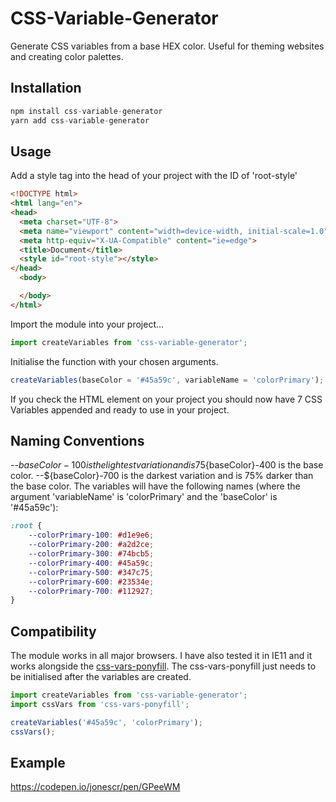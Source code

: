 # CSS-Variable-Generator
Generate CSS variables from a base HEX color. Useful for theming websites and creating color palettes.

## Installation

```js
npm install css-variable-generator
yarn add css-variable-generator
```

## Usage
Add a style tag into the head of your project with the ID of 'root-style'

```HTML
<!DOCTYPE html>
<html lang="en">
<head>
  <meta charset="UTF-8">
  <meta name="viewport" content="width=device-width, initial-scale=1.0">
  <meta http-equiv="X-UA-Compatible" content="ie=edge">
  <title>Document</title>
  <style id="root-style"></style>
</head>
  <body>

  </body>
</html>
```

Import the module into your project...

```javascript
import createVariables from 'css-variable-generator';
```

Initialise the function with your chosen arguments. 

```javascript
createVariables(baseColor = '#45a59c', variableName = 'colorPrimary');
```

If you check the HTML element on your project you should now have 7 CSS Variables appended and ready to use in your project. 

## Naming Conventions
--${baseColor}-100 is the lightest variation and is 75% lighter than the base color. --${baseColor}-400 is the base color. --${baseColor}-700 is the darkest variation and is 75% darker than the base color. The variables will have the following names (where the argument 'variableName' is 'colorPrimary' and the 'baseColor' is '#45a59c'):

```css
:root {
    --colorPrimary-100: #d1e9e6;
    --colorPrimary-200: #a2d2ce;
    --colorPrimary-300: #74bcb5;
    --colorPrimary-400: #45a59c;
    --colorPrimary-500: #347c75;
    --colorPrimary-600: #23534e;
    --colorPrimary-700: #112927;
}
```

## Compatibility
The module works in all major browsers. I have also tested it in IE11 and it works alongside the <a href="https://www.npmjs.com/package/css-vars-ponyfill" target="_blank">css-vars-ponyfill</a>. The css-vars-ponyfill just needs to be initialised after the variables are created.

```js
import createVariables from 'css-variable-generator';
import cssVars from 'css-vars-ponyfill';

createVariables('#45a59c', 'colorPrimary');
cssVars();
```

## Example
https://codepen.io/jonescr/pen/GPeeWM

